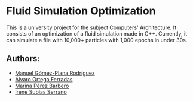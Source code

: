 # Fluid Simulation Optimization
This is a university project for the subject Computers' Architecture. It consists of an optimization of a fluid simulation made in C++. Currently, it can simulate a file with 10,000+ particles with 1,000 epochs in under 30s. 

## Authors:

- [Manuel Gómez-Plana Rodríguez](https://github.com/ManuGPR)
- [Álvaro Ortega Ferradas](https://github.com/AlvaroOrtegaFerradas)
- [Marina Pérez Barbero](https://github.com/Marina963)
- [Irene Subías Serrano](https://github.com/IreneUc3m)
